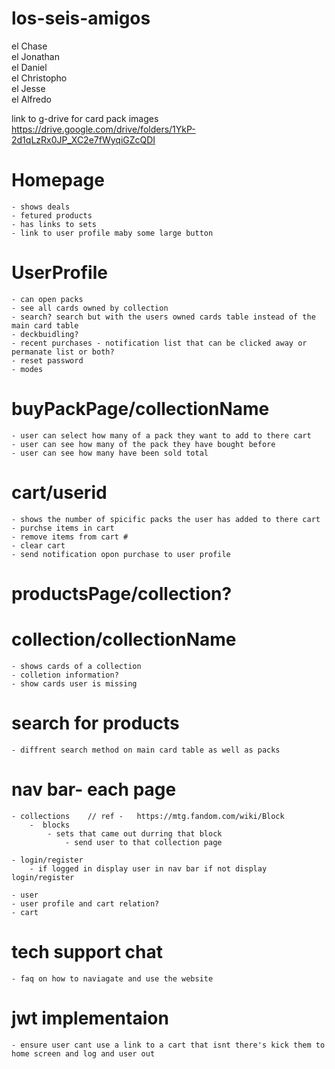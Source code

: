 # los-seis-amigos
el Chase
<br>
el Jonathan
<br>
el Daniel
<br>
el Christopho
<br>
el Jesse
<br>
el Alfredo

link to g-drive for card pack images
https://drive.google.com/drive/folders/1YkP-2d1qLzRx0JP_XC2e7fWyqiGZcQDI

# Homepage
	- shows deals
	- fetured products
	- has links to sets
	- link to user profile maby some large button

# UserProfile
	- can open packs
	- see all cards owned by collection
	- search? search but with the users owned cards table instead of the main card table
	- deckbuidling?
	- recent purchases - notification list that can be clicked away or permanate list or both?
	- reset password
	- modes

# buyPackPage/collectionName
	- user can select how many of a pack they want to add to there cart
	- user can see how many of the pack they have bought before
	- user can see how many have been sold total
	
# cart/userid
	- shows the number of spicific packs the user has added to there cart
	- purchse items in cart
	- remove items from cart #
	- clear cart
	- send notification opon purchase to user profile

# productsPage/collection?
# collection/collectionName
	- shows cards of a collection
	- colletion information?
	- show cards user is missing

# search for products
	- diffrent search method on main card table as well as packs

# nav bar- each page
	- collections    // ref -   https://mtg.fandom.com/wiki/Block
		-  blocks
			- sets that came out durring that block
				- send user to that collection page
	
	- login/register
		- if logged in display user in nav bar if not display login/register

	- user
	- user profile and cart relation?
	- cart

# tech support chat
	- faq on how to naviagate and use the website
# jwt implementaion
	- ensure user cant use a link to a cart that isnt there's kick them to home screen and log and user out
